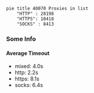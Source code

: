 
```mermaid
pie title 40070 Proxies in list
    "HTTP" : 28198
    "HTTPS": 10418
    "SOCKS" : 8413
```

### Some Info
#### Average Timeout

- mixed: 4.0s
- http: 2.2s
- https: 8.1s
- socks: 6.4s